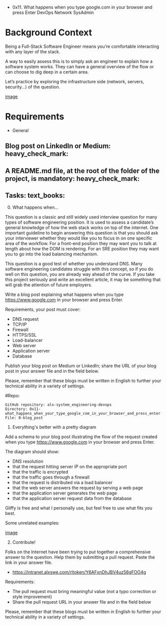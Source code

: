 * 0x11. What happens when you type google.com in your browser and press Enter
	DevOps	Network	SysAdmin

# Background Context

Being a Full-Stack Software Engineer means you’re comfortable interacting with any layer of the stack.

A way to easily assess this is to simply ask an engineer to explain how a software system works. They can have a general overview of the flow or can choose to dig deep in a certain area.

Let’s practice by exploring the infrastructure side (network, servers, security…) of the question.

[image](https://s3.amazonaws.com/intranet-projects-files/holbertonschool-sysadmin_devops/298/aJPw3mw.jpg)

# Requirements
+ General
## Blog post on LinkedIn or Medium: heavy_check_mark: 
## A README.md file, at the root of the folder of the project, is mandatory: heavy_check_mark:

## Tasks: text_books:
0. What happens when...

This question is a classic and still widely used interview question for many types of software engineering position. It is used to assess a candidate’s general knowledge of how the web stack works on top of the internet. One important guideline to begin answering this question is that you should ask your interviewer whether they would like you to focus in on one specific area of the workflow. For a front-end position they may want you to talk at length about how the DOM is rendering. For an SRE position they may want you to go into the load balancing mechanism.

This question is a good test of whether you understand DNS. Many software engineering candidates struggle with this concept, so if you do well on this question, you are already way ahead of the curve. If you take this project seriously and write an excellent article, it may be something that will grab the attention of future employers.

Write a blog post explaining what happens when you type https://www.google.com in your browser and press Enter.

Requirements, your post must cover:

+ DNS request
+ TCP/IP
+ Firewall
+ HTTPS/SSL
+ Load-balancer
+ Web server
+ Application server
+ Database

Publish your blog post on Medium or LinkedIn; share the URL of your blog post in your answer file and in the field below.

Please, remember that these blogs must be written in English to further your technical ability in a variety of settings.

#Repo:

	GitHub repository: alx-system_engineering-devops
	Directory: 0x11-what_happens_when_your_type_google_com_in_your_browser_and_press_enter
	File: 0-blog_post


1. Everything's better with a pretty diagram

Add a schema to your blog post illustrating the flow of the request created when you type https://www.google.com in your browser and press Enter.

The diagram should show:

+ DNS resolution
+ that the request hitting server IP on the appropriate port
+ that the traffic is encrypted
+ that the traffic goes through a firewall
+ that the request is distributed via a load balancer
+ that the web server answers the request by serving a web page
+ that the application server generates the web page
+ that the application server request data from the database


Gliffy is free and what I personally use, but feel free to use what fits you best.

Some unrelated examples:


[image](http://i.imgur.com/i9ivkdo.png)

2. Contribute!

Folks on the Internet have been trying to put together a comprehensive answer to the question. Help them by submitting a pull request. Paste the link in your answer file.

+ https://intranet.alxswe.com/rltoken/Y6AFxnDhJBV4uz58gFOO4g

Requirements:

+ The pull request must bring meaningful value (not a typo correction or style improvement)
+ Share the pull request URL in your answer file and in the field below

Please, remember that these blogs must be written in English to further your technical ability in a variety of settings.

